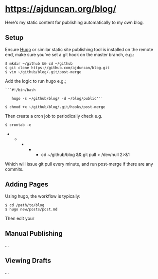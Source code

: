 # https://ajduncan.org/blog/ #

Here's my static content for publishing automatically to my own blog.

## Setup

Ensure [Hugo](https://gohugo.io/) or similar static site publishing tool is installed on the remote end,
make sure you've set a git hook on the master branch, e.g.:

    $ mkdir ~/github && cd ~/github
    $ git clone https://github.com/ajduncan/blog.git
    $ vim ~/github/blog/.git/post-merge

Add the logic to run hugo e.g.;

    ```#!/bin/bash
       
       hugo -s ~/github/blog/ -d ~/blog/public'''

    $ chmod +x ~/github/blog/.git/hooks/post-merge

Then create a cron job to periodically check e.g.

    $ crontab -e

* * * * * cd ~/github/blog && git pull > /dev/null 2>&1

Which will issue git pull every minute, and run post-merge if there are any commits.

## Adding Pages

Using hugo, the workflow is typically:

    $ cd /path/to/blog
    $ hugo new/posts/post.md

Then edit your

## Manual Publishing

...

## Viewing Drafts

...


